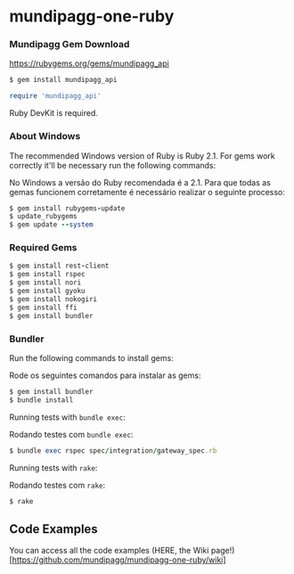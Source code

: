 # mundipagg-one-ruby

### Mundipagg Gem Download
https://rubygems.org/gems/mundipagg_api

```ruby
$ gem install mundipagg_api
```

```ruby
require 'mundipagg_api'
```

Ruby DevKit is required.

### About Windows
The recommended Windows version of Ruby is Ruby 2.1.
For gems work correctly it'll be necessary run the following commands:

No Windows a versão do Ruby recomendada é a 2.1.
Para que todas as gemas funcionem corretamente é necessário realizar o seguinte processo:
```ruby
$ gem install rubygems-update
$ update_rubygems
$ gem update --system
```
### Required Gems
```ruby
$ gem install rest-client
$ gem install rspec
$ gem install nori
$ gem install gyoku
$ gem install nokogiri
$ gem install ffi
$ gem install bundler
```
### Bundler
Run the following commands to install gems:

Rode os seguintes comandos para instalar as gems:
```ruby
$ gem install bundler
$ bundle install
```

Running tests with `bundle exec`:

Rodando testes com `bundle exec`:
```ruby
$ bundle exec rspec spec/integration/gateway_spec.rb
```

Running tests with `rake`:

Rodando testes com `rake`:

```ruby
$ rake
```

## Code Examples

You can access all the code examples (HERE, the Wiki page!)[https://github.com/mundipagg/mundipagg-one-ruby/wiki]